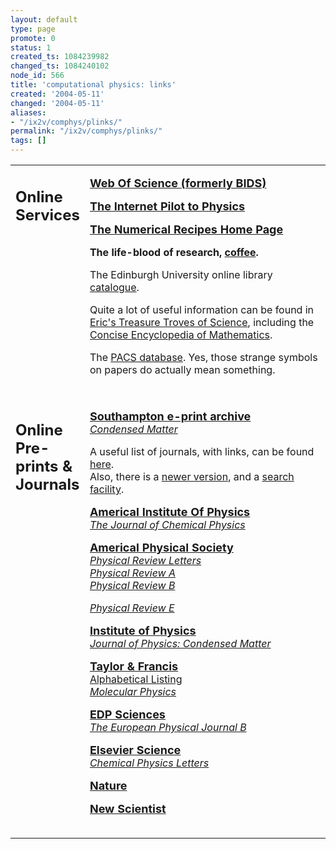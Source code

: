 ```yaml
---
layout: default
type: page
promote: 0
status: 1
created_ts: 1084239982
changed_ts: 1084240102
node_id: 566
title: 'computational physics: links'
created: '2004-05-11'
changed: '2004-05-11'
aliases:
- "/ix2v/comphys/plinks/"
permalink: "/ix2v/comphys/plinks/"
tags: []
---
```

<table width="100%" border="0" cellpadding="5" cellspacing="5">
<tr><td valign="top" width="15%" class="section-cell">  <h2>

Online Services
</h2></td><td valign="top" width="85%">

<p>
<a href="http://wos.mimas.ac.uk/"><b>  <font size="+1"> Web Of Science (formerly BIDS)</font></b>  </a> <br>
</p>
<p>
<a href="http://physicsweb.org/TIPTOP/"><b>  <font size="+1">The Internet Pilot to Physics</font></b> </a> <br>

</p>  <p>
<a href="http://www.nr.com"><b>  <font size="+1">The Numerical Recipes Home Page</font></b> </a> <br>
</p>
<p>

<b>The life-blood of research, <a href="http://www.cl.cam.ac.uk/coffee/coffee.html">coffee</a>.</b>
</p>

<p>
The Edinburgh University online library <A HREF="http://catalogue.lib.ed.ac.uk/">catalogue</A>.
</p>

<p>
Quite a lot of useful information can be found in <A HREF="http://www.treasure-troves.com/">Eric's Treasure Troves of Science</A>, including the <A HREF="http://www.treasure-troves.com/math/">Concise Encyclopedia of Mathematics</A>.

</p>

<p>
The <A HREF="http://publish.aps.org/PACS/pacsgen.html">PACS database</A>.  Yes, those strange symbols on papers do actually mean something.
</p>

<table width="100%" border="0" cellpadding="5" cellspacing="5"></table></td> </tr>

<tr><td valign="top" width="15%" class="section-cell"><h2>
Online Pre-prints &amp; Journals
</h2></td><td valign="top" width="85%">

<p>
<a href="http://xxx.soton.ac.uk/"><b>  <font size="+1">Southampton e-print archive</font> </b> </a> <br>
<a href="http://xxx.soton.ac.uk/archive/cond-mat"><i>Condensed Matter</i> </a> <br>
</p>

<p>

A useful list of journals, with links, can be found <A HREF="http://ublib.buffalo.edu/libraries/e-resources/ejournals/">here</A>.<br>Also, there is a <A HREF="http://ublib.buffalo.edu/libraries/units/sel/collections/ejournal2.html">newer version</A>, and a <A HREF="http://ublib.buffalo.edu/libraries/e-resources/ejournals/search.html">search facility</A>.
</p>

<p>
<a href="http://www.aip.org"><b>  <font size="+1">Americal Institute Of Physics</font> </b> </a> <br>
<a href="http://ojps.aip.org/journals/doc/JCPSA6-home/"><i>The Journal of Chemical Physics</i> </a> <br>
</p>

<p>

<a href="http://www.aps.org"><b>  <font size="+1">Americal Physical Society</font></b> </a> <br>
<a href="http://ojps.aip.org/prlo"><i>Physical Review Letters</i> </a>  <br>
<a href="http://ojps.aip.org/prao"><i>Physical Review A</i> </a> <br>
<a href="http://ojps.aip.org/prbo"><i>Physical Review B</i> </a> <br>

<a href="http://ojps.aip.org/preo"><i>Physical Review E</i> </a> <br>
</p>
<p>
<a href="http://www.iop.org"><b>  <font size="+1">Institute of Physics</font></b>  </a> <br>
<a href="http://www.iop.org/EJ/S/3/161/?MIval=journal&amp;key=0953-8984"><i>Journal of Physics: Condensed Matter</i> </a> <br>
</p>
<p>
<a href="http://www.tandfdc.com/"><b><font size="+1">Taylor &amp; Francis</font></b> </a> <br>
<A HREF="http://www.taylorandfrancis.com/JNLS/jlista.htm">Alphabetical Listing</A> <br>
<a href="http://www.tandfdc.com/jnls/mph.htm"><i>Molecular Physics</i>  </a> <br>
</p>

<p>
<a href="http://www.edpsciences.com/"><b>  <font size="+1">EDP Sciences</font></b> </a>  <br>
<a href="http://www.edpsciences.com/docinfos/EPJB/OnlineEPJB.html"><i>The European Physical Journal B</i> </a> <br>
</p>

<p>
<a href="http://www.elsevier.nl:80/homepage/elecserv.htt?mode=other&amp;main=/homepage/about/elecserv/other.sht"><b>  <font size="+1">Elsevier Science</font> </b> </a> <br>
<a href="http://www.elsevier.nl/homepage/saa/cplett/"><i>Chemical Physics Letters</i> </a> <br>
</p>

<p>

<a href="http://www.nature.com/"><b>  <font size="+1">Nature</font></b> </a> <br>
</p>
<p>
<a href="http://www.newscientist.com/"><b><font size="+1">New Scientist</font></b> </a> <br>
</p>

<table width="100%" border="0" cellpadding="5" cellspacing="5"></table></td> </tr>
</table></td> </tr>  </table></td> </tr>  </table>
